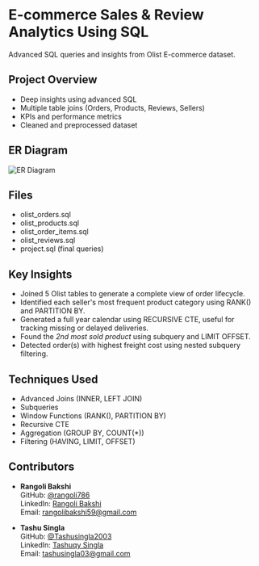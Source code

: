 # E-commerce Sales & Review Analytics Using SQL

Advanced SQL queries and insights from Olist E-commerce dataset.

##  Project Overview

- Deep insights using advanced SQL
- Multiple table joins (Orders, Products, Reviews, Sellers)
- KPIs and performance metrics
- Cleaned and preprocessed dataset

##  ER Diagram

![ER Diagram](ERMODEL.png)

##  Files

- olist_orders.sql
- olist_products.sql
- olist_order_items.sql
- olist_reviews.sql
- project.sql (final queries)

##  Key Insights

-  Joined 5 Olist tables to generate a complete view of order lifecycle.
-  Identified each seller's most frequent product category using RANK() and PARTITION BY.
-  Generated a full year calendar using RECURSIVE CTE, useful for tracking missing or delayed deliveries.
-  Found the *2nd most sold product* using subquery and LIMIT OFFSET.
-  Detected order(s) with highest freight cost using nested subquery filtering.

##  Techniques Used
- Advanced Joins (INNER, LEFT JOIN)
- Subqueries
- Window Functions (RANK(), PARTITION BY)
- Recursive CTE
- Aggregation (GROUP BY, COUNT(*))
- Filtering (HAVING, LIMIT, OFFSET)

##  Contributors

- **Rangoli Bakshi**  
  GitHub: [@rangoli786](https://github.com/rangoli786)  
  LinkedIn: [Rangoli Bakshi](https://www.linkedin.com/in/rangoli-bakshi-83b8b0320)  
  Email: rangolibakshi59@gmail.com  

- **Tashu Singla**  
  GitHub: [@Tashusingla2003](https://github.com/Tashusingla2003)  
  LinkedIn: [Tashuqy Singla](https://www.linkedin.com/in/tashuqy-singla)  
  Email: tashusingla03@gmail.com  
